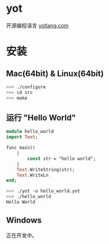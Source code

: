 # yot

开源编程语言
[yotlang.com](http://yotlang.com)


安装
============

Mac(64bit) & Linux(64bit)
-----

```bash
>>> ./configure
>>> cd src
>>> make
```

运行 "Hello World"
-----

```pascal
module hello_world
import Text;

func main()
    |
	    const str = "hello world";
    |
    Text.WriteString(str);
    Text.WriteLn
end;
```

```bash
>>> ./yot -o hello_world.yot
>>> ./hello_world
Hello World
```


Windows
-----

正在开发中。
